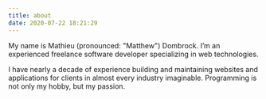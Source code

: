 ```yaml
---
title: about
date: 2020-07-22 18:21:29
---
```

My name is Mathieu (pronounced: "Matthew") Dombrock. I’m an experienced freelance software developer specializing in web technologies.

I have nearly a decade of experience building and maintaining websites and applications for clients in almost every industry imaginable. Programming is not only my hobby, but my passion.